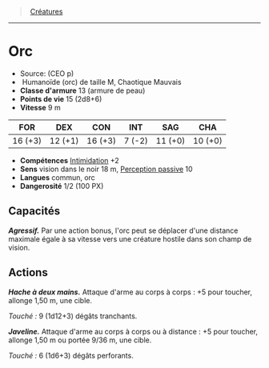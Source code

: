 ﻿---
!MonsterItem
Family: MonsterHD
Type: Humanoïde (orc)
Size: M
Alignment: Chaotique Mauvais
ArmorClass: 13 (armure de peau)
HitPoints: 15 (2d8+6)
Speed: 9 m
Strength: 16 (+3)
Dexterity: 12 (+1)
Constitution: 16 (+3)
Intelligence: ' 7 (-2)'
Wisdom: 11 (+0)
Charisma: 10 (+0)
Skills: '[Intimidation](hd_abilities_charisma_intimidation.md) +2'
Senses: vision dans le noir 18 m, [Perception passive](hd_abilities_dexterity_perception_passive.md) 10
Languages: commun, orc
Challenge: 1/2 (100 PX)
Id: monsters_hd.md#orc
ParentLink: monsters_hd.md#créatures
Name: Orc
ParentName: Créatures
NameLevel: 1
Source: (CEO p)
Attributes:
  Name: Orc
  Markdown: >+
    # <!--Name-->Orc<!--/Name-->


    - Source: <!--Source-->(CEO p)<!--/Source-->

    -  <!--Type-->Humanoïde (orc)<!--/Type--> de taille <!--Size-->M<!--/Size-->, <!--Alignment-->Chaotique Mauvais<!--/Alignment-->

    - **Classe d'armure** <!--ArmorClass-->13 (armure de peau)<!--/ArmorClass-->

    - **Points de vie** <!--HitPoints-->15 (2d8+6)<!--/HitPoints-->

    - **Vitesse** <!--Speed-->9 m<!--/Speed-->


    |FOR|DEX|CON|INT|SAG|CHA|

    |---|---|---|---|---|---|

    |<!--Strength-->16 (+3)<!--/Strength-->|<!--Dexterity-->12 (+1)<!--/Dexterity-->|<!--Constitution-->16 (+3)<!--/Constitution-->|<!--Intelligence--> 7 (-2)<!--/Intelligence-->|<!--Wisdom-->11 (+0)<!--/Wisdom-->|<!--Charisma-->10 (+0)<!--/Charisma-->|


    - **Compétences** <!--Skills-->[Intimidation](hd_abilities_charisma_intimidation.md) +2<!--/Skills-->

    - **Sens** <!--Senses-->vision dans le noir 18 m, [Perception passive](hd_abilities_dexterity_perception_passive.md) 10<!--/Senses-->

    - **Langues** <!--Languages-->commun, orc<!--/Languages-->

    - **Dangerosité** <!--Challenge-->1/2 (100 PX)<!--/Challenge-->


    ## Capacités


    **_Agressif._** Par une action bonus, l'orc peut se déplacer d'une distance maximale égale à sa vitesse vers une créature hostile dans son champ de vision.


    ## Actions


    **_Hache à deux mains._** Attaque d'arme au corps à corps : +5 pour toucher, allonge 1,50 m, une cible.


    _Touché :_ 9 (1d12+3) dégâts tranchants.


    **_Javeline._** Attaque d'arme au corps à corps ou à distance : +5 pour toucher, allonge 1,50 m ou portée 9/36 m, une cible.


    _Touché :_ 6 (1d6+3) dégâts perforants.

  Source: (CEO p)
  Type: Humanoïde (orc)
  Size: M
  Alignment: Chaotique Mauvais
  ArmorClass: 13 (armure de peau)
  HitPoints: 15 (2d8+6)
  Speed: 9 m
  Strength: 16 (+3)
  Dexterity: 12 (+1)
  Constitution: 16 (+3)
  Intelligence: ' 7 (-2)'
  Wisdom: 11 (+0)
  Charisma: 10 (+0)
  Skills: '[Intimidation](hd_abilities_charisma_intimidation.md) +2'
  Senses: vision dans le noir 18 m, [Perception passive](hd_abilities_dexterity_perception_passive.md) 10
  Languages: commun, orc
  Challenge: 1/2 (100 PX)
AttributesDictionary: >+
  Name: Orc

  Markdown: >+

    # <!--Name-->Orc<!--/Name-->





    - Source: <!--Source-->(CEO p)<!--/Source-->



    -  <!--Type-->Humanoïde (orc)<!--/Type--> de taille <!--Size-->M<!--/Size-->, <!--Alignment-->Chaotique Mauvais<!--/Alignment-->



    - **Classe d'armure** <!--ArmorClass-->13 (armure de peau)<!--/ArmorClass-->



    - **Points de vie** <!--HitPoints-->15 (2d8+6)<!--/HitPoints-->



    - **Vitesse** <!--Speed-->9 m<!--/Speed-->





    |FOR|DEX|CON|INT|SAG|CHA|



    |---|---|---|---|---|---|



    |<!--Strength-->16 (+3)<!--/Strength-->|<!--Dexterity-->12 (+1)<!--/Dexterity-->|<!--Constitution-->16 (+3)<!--/Constitution-->|<!--Intelligence--> 7 (-2)<!--/Intelligence-->|<!--Wisdom-->11 (+0)<!--/Wisdom-->|<!--Charisma-->10 (+0)<!--/Charisma-->|





    - **Compétences** <!--Skills-->[Intimidation](hd_abilities_charisma_intimidation.md) +2<!--/Skills-->



    - **Sens** <!--Senses-->vision dans le noir 18 m, [Perception passive](hd_abilities_dexterity_perception_passive.md) 10<!--/Senses-->



    - **Langues** <!--Languages-->commun, orc<!--/Languages-->



    - **Dangerosité** <!--Challenge-->1/2 (100 PX)<!--/Challenge-->





    ## Capacités





    **_Agressif._** Par une action bonus, l'orc peut se déplacer d'une distance maximale égale à sa vitesse vers une créature hostile dans son champ de vision.





    ## Actions





    **_Hache à deux mains._** Attaque d'arme au corps à corps : +5 pour toucher, allonge 1,50 m, une cible.





    _Touché :_ 9 (1d12+3) dégâts tranchants.





    **_Javeline._** Attaque d'arme au corps à corps ou à distance : +5 pour toucher, allonge 1,50 m ou portée 9/36 m, une cible.





    _Touché :_ 6 (1d6+3) dégâts perforants.



  Source: (CEO p)

  Type: Humanoïde (orc)

  Size: M

  Alignment: Chaotique Mauvais

  ArmorClass: 13 (armure de peau)

  HitPoints: 15 (2d8+6)

  Speed: 9 m

  Strength: 16 (+3)

  Dexterity: 12 (+1)

  Constitution: 16 (+3)

  Intelligence: ' 7 (-2)'

  Wisdom: 11 (+0)

  Charisma: 10 (+0)

  Skills: '[Intimidation](hd_abilities_charisma_intimidation.md) +2'

  Senses: vision dans le noir 18 m, [Perception passive](hd_abilities_dexterity_perception_passive.md) 10

  Languages: commun, orc

  Challenge: 1/2 (100 PX)

---
> [Créatures](hd_monsters.md)

---

# Orc

- Source: (CEO p)
-  Humanoïde (orc) de taille M, Chaotique Mauvais
- **Classe d'armure** 13 (armure de peau)
- **Points de vie** 15 (2d8+6)
- **Vitesse** 9 m

|FOR|DEX|CON|INT|SAG|CHA|
|---|---|---|---|---|---|
|16 (+3)|12 (+1)|16 (+3)| 7 (-2)|11 (+0)|10 (+0)|

- **Compétences** [Intimidation](hd_abilities_charisma_intimidation.md) +2
- **Sens** vision dans le noir 18 m, [Perception passive](hd_abilities_dexterity_perception_passive.md) 10
- **Langues** commun, orc
- **Dangerosité** 1/2 (100 PX)

## Capacités

**_Agressif._** Par une action bonus, l'orc peut se déplacer d'une distance maximale égale à sa vitesse vers une créature hostile dans son champ de vision.

## Actions

**_Hache à deux mains._** Attaque d'arme au corps à corps : +5 pour toucher, allonge 1,50 m, une cible.

_Touché :_ 9 (1d12+3) dégâts tranchants.

**_Javeline._** Attaque d'arme au corps à corps ou à distance : +5 pour toucher, allonge 1,50 m ou portée 9/36 m, une cible.

_Touché :_ 6 (1d6+3) dégâts perforants.

